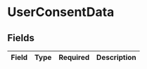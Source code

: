 # UserConsentData


## Fields

| Field       | Type        | Required    | Description |
| ----------- | ----------- | ----------- | ----------- |